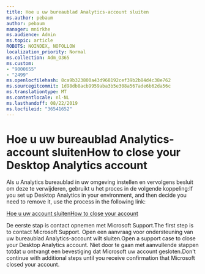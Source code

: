 ```yaml
---
title: Hoe u uw bureaublad Analytics-account sluiten
ms.author: pebaum
author: pebaum
manager: mnirkhe
ms.audience: Admin
ms.topic: article
ROBOTS: NOINDEX, NOFOLLOW
localization_priority: Normal
ms.collection: Adm_O365
ms.custom:
- "9000655"
- "2499"
ms.openlocfilehash: 8ca9b323800a43d968192cef39b2b84d4c38e762
ms.sourcegitcommit: 1d98db8acb9959aba3b5e308a567ade6b62da56c
ms.translationtype: MT
ms.contentlocale: nl-NL
ms.lasthandoff: 08/22/2019
ms.locfileid: "36541652"
---
```

# <a name="how-to-close-your-desktop-analytics-account"></a><span data-ttu-id="fdd45-102">Hoe u uw bureaublad Analytics-account sluiten</span><span class="sxs-lookup"><span data-stu-id="fdd45-102">How to close your Desktop Analytics account</span></span>

<span data-ttu-id="fdd45-103">Als u Analytics bureaublad in uw omgeving instellen en vervolgens besluit om deze te verwijderen, gebruikt u het proces in de volgende koppeling:</span><span class="sxs-lookup"><span data-stu-id="fdd45-103">If you set up Desktop Analytics in your environment, and then decide you need to remove it, use the process in the following link:</span></span>

[<span data-ttu-id="fdd45-104">Hoe u uw account sluiten</span><span class="sxs-lookup"><span data-stu-id="fdd45-104">How to close your account</span></span>](https://docs.microsoft.com/sccm/desktop-analytics/account-close)

<span data-ttu-id="fdd45-105">De eerste stap is contact opnemen met Microsoft Support.</span><span class="sxs-lookup"><span data-stu-id="fdd45-105">The first step is to contact Microsoft Support.</span></span> <span data-ttu-id="fdd45-106">Open een aanvraag voor ondersteuning van uw bureaublad Analytics-account wilt sluiten.</span><span class="sxs-lookup"><span data-stu-id="fdd45-106">Open a support case to close your Desktop Analytics account.</span></span> <span data-ttu-id="fdd45-107">Niet door te gaan met aanvullende stappen totdat u ontvangt een bevestiging dat Microsoft uw account gesloten.</span><span class="sxs-lookup"><span data-stu-id="fdd45-107">Don't continue with additional steps until you receive confirmation that Microsoft closed your account.</span></span>